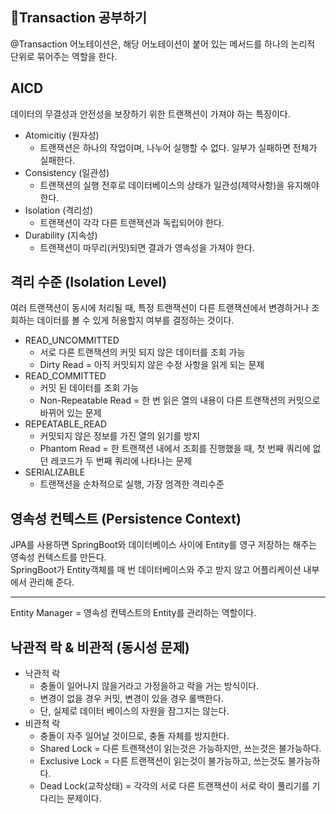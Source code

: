 ## 🤔Transaction 공부하기 
@Transaction 어노테이션은, 해당 어노테이션이 붙어 있는 메서드를 하나의 논리적 단위로 묶어주는 역할을 한다.

## AICD
데이터의 무결성과 안전성을 보장하기 위한 트랜잭션이 가져야 하는 특징이다. <br>
* Atomicitiy (원자성) <br>
  - 트랜잭션은 하나의 작업이며, 나누어 실행할 수 없다. 일부가 실패하면 전체가 실패한다.
* Consistency (일관성) <br>
  - 트랜잭션의 실행 전후로 데이터베이스의 상태가 일관성(제약사항)을 유지해야 한다.
* Isolation (격리성) <br>
  - 트랜잭션이 각각 다른 트랜잭션과 독립되어야 한다.
* Durability (지속성) <br>
  - 트랜잭션이 마무리(커밋)되면 결과가 영속성을 가져야 한다.

## 격리 수준 (Isolation Level)
여러 트랜잭션이 동시에 처리될 때, 특정 트랜잭션이 다른 트랜잭션에서 변경하거나 조회하는 데이터를 볼 수 있게 허용할지 여부를 결정하는 것이다. <br>
* READ_UNCOMMITTED <br>
  - 서로 다른 트랜잭션의 커밋 되지 않은 데이터를 조회 가능
  - Dirty Read = 아직 커밋되지 않은 수정 사항을 읽게 되는 문제
* READ_COMMITTED <br>
  - 커밋 된 데이터를 조회 가능
  - Non-Repeatable Read = 한 번 읽은 열의 내용이 다른 트랜잭션의 커밋으로 바뀌어 있는 문제
* REPEATABLE_READ <br>
  - 커밋되지 않은 정보를 가진 열의 읽기를 방지
  - Phantom Read = 한 트랜잭션 내에서 조회를 진행했을 때, 첫 번째 쿼리에 없던 레코드가 두 번째 쿼리에 나타나는 문제
* SERIALIZABLE <br>
  - 트랜잭션을 순차적으로 실행, 가장 엄격한 격리수준

## 영속성 컨텍스트 (Persistence Context)
JPA를 사용하면 SpringBoot와 데이터베이스 사이에 Entity를 영구 저장하는 해주는 영속성 컨텍스트를 만든다. <br>
SpringBoot가 Entity객체를 매 번 데이터베이스와 주고 받지 않고 어플리케이션 내부에서 관리해 준다.
<hr>
Entity Manager = 영속성 컨텍스트의 Entity를 관리하는 역할이다.

## 낙관적 락 & 비관적 (동시성 문제)
* 낙관적 락
  - 충돌이 일어나지 않을거라고 가정을하고 락을 거는 방식이다.
  - 변경이 없을 경우 커밋, 변경이 있을 경우 롤백한다.
  - 단, 실제로 데이터 베이스의 자원을 잠그지는 않는다.
* 비관적 락
  - 충돌이 자주 일어날 것이므로, 충돌 자체를 방지한다.
  - Shared Lock = 다른 트랜잭션이 읽는것은 가능하지만, 쓰는것은 불가능하다.
  - Exclusive Lock = 다른 트랜잭션이 읽는것이 불가능하고, 쓰는것도 불가능하다.
  - Dead Lock(교착상태) = 각각의 서로 다른 트랜잭션이 서로 락이 풀리기를 기다리는 문제이다.
